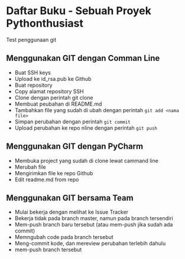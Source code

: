 # Daftar Buku - Sebuah Proyek Pythonthusiast
Test penggunaan git

## Menggunakan GIT dengan Comman Line
- Buat SSH keys
- Upload ke id_rsa.pub ke Github
- Buat repository
- Copy alamat repository SSH
- Clone dengan perintah git clone <alamat repo>
- Membuat peubahan di README.md
- Tambahkan file yang sudah di ubah dengan perintah `git add <nama file>`
- Simpan perubahan dengan perintah `git commit`
- Upload perubahan ke repo nline dengan perintah `git push`

## Menggunakan GIT dengan PyCharm
- Membuka project yang sudah di clone lewat cammand line
- Merubah file
- Mengirimkan file ke repo Github
- Edit readme.md from repo

## Menggunakan GIT bersama Team
- Mulai bekerja dengan melihat ke Issue Tracker
- Bekerja tidak pada branch master, namun pada branch tersendiri
- Mem-push branch baru tersebut (atau mem-push jika sudah ada commit)
- Memngubah code pada branch tersebut
- Meng-commit kode, dan mereview perubahan terlebih dahulu
- mem-push branch tersebut